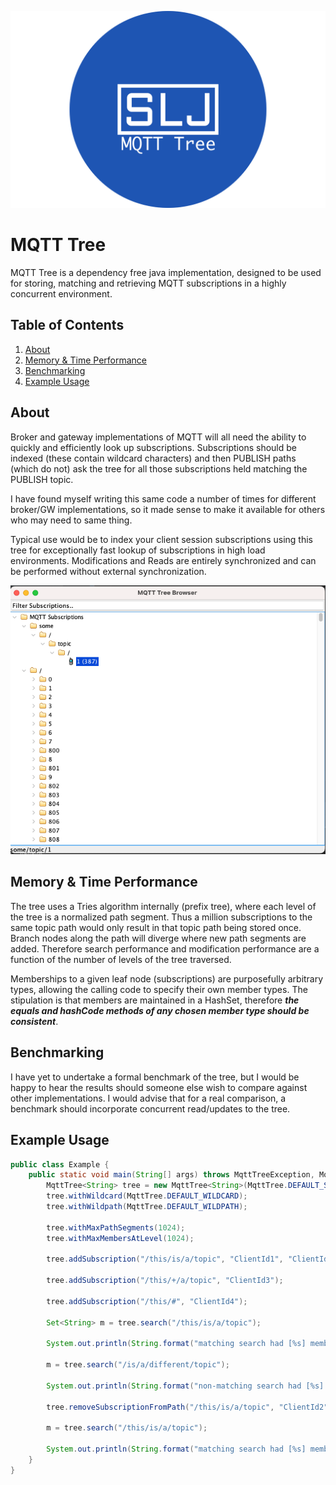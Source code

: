 
![Logo](/ext/SLJ-MQTT-TREE.png)

# MQTT Tree
MQTT Tree is a dependency free java implementation, designed to be used for storing, matching and retrieving MQTT subscriptions
in a highly concurrent environment.

## Table of Contents
1. [About](#about)
2. [Memory & Time Performance](#memory--time-performance)
3. [Benchmarking](#benchmarking)
4. [Example Usage](#example-usage)
   
## About
Broker and gateway implementations of MQTT will all need the ability to quickly and efficiently look up subscriptions. Subscriptions
should be indexed (these contain wildcard characters) and then PUBLISH paths (which do not) ask the tree for all those subscriptions
held matching the PUBLISH topic.

I have found myself writing this same code a number of times for different broker/GW implementations, so it made sense to make it 
available for others who may need to same thing.

Typical use would be to index your client session subscriptions using this tree for exceptionally fast lookup of subscriptions
in high load environments. Modifications and Reads are entirely synchronized and can be performed without external synchronization.

![Screenshot](/ext/mqtt-tree.png)

## Memory & Time Performance
The tree uses a Tries algorithm internally (prefix tree), where each level of the tree is a normalized path segment. Thus a million subscriptions to the
same topic path would only result in that topic path being stored once. Branch nodes along the path will diverge where new path segments are added. Therefore
search performance and modification performance are a function of the number of levels of the tree traversed.

Memberships to a given leaf node (subscriptions) are purposefully arbitrary types, allowing the calling code to specify their own member types. The stipulation is 
that members are maintained in a HashSet, therefore ***the equals and hashCode methods of any chosen member type should be consistent***. 

## Benchmarking
I have yet to undertake a formal benchmark of the tree, but I would be happy to hear the results should someone else wish to compare against
other implementations. I would advise that for a real comparison, a benchmark should incorporate concurrent read/updates to the tree.

## Example Usage

```java
public class Example {
    public static void main(String[] args) throws MqttTreeException, MqttTreeLimitExceededException {
        MqttTree<String> tree = new MqttTree<String>(MqttTree.DEFAULT_SPLIT, true);
        tree.withWildcard(MqttTree.DEFAULT_WILDCARD);
        tree.withWildpath(MqttTree.DEFAULT_WILDPATH);

        tree.withMaxPathSegments(1024);
        tree.withMaxMembersAtLevel(1024);

        tree.addSubscription("/this/is/a/topic", "ClientId1", "ClientId2");

        tree.addSubscription("/this/+/a/topic", "ClientId3");

        tree.addSubscription("/this/#", "ClientId4");

        Set<String> m = tree.search("/this/is/a/topic");

        System.out.println(String.format("matching search had [%s] members", m.size()));

        m = tree.search("/is/a/different/topic");

        System.out.println(String.format("non-matching search had [%s] members", m.size()));

        tree.removeSubscriptionFromPath("/this/is/a/topic", "ClientId2");

        m = tree.search("/this/is/a/topic");

        System.out.println(String.format("matching search had [%s] members", m.size()));
    }
}
```
